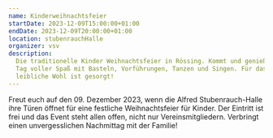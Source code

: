 ```yaml
---
name: Kinderweihnachtsfeier
startDate: 2023-12-09T15:00:00+01:00
endDate: 2023-12-09T20:00:00+01:00
location: stubenrauchHalle
organizer: vsv
description:
  Die traditionelle Kinder Weihnachtsfeier in Rössing. Kommt und genießt einen
  Tag voller Spaß mit Basteln, Vorführungen, Tanzen und Singen. Für das
  leibliche Wohl ist gesorgt!
---
```


Freut euch auf den 09. Dezember 2023, wenn die Alfred Stubenrauch-Halle ihre
Türen öffnet für eine festliche Weihnachtsfeier für Kinder. Der Eintritt ist
frei und das Event steht allen offen, nicht nur Vereinsmitgliedern. Verbringt
einen unvergesslichen Nachmittag mit der Familie!
